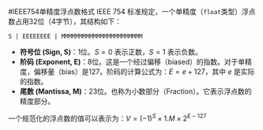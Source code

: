 #IEEE754单精度浮点数格式 IEEE 754 标准规定，一个单精度（`float`类型）浮点数占用32位（4字节），其结构如下：

`S | EEEEEEEE | MMMMMMMMMMMMMMMMMMMMMMM`

*   **符号位 (Sign, S)**：1位。$S=0$ 表示正数，$S=1$ 表示负数。
*   **阶码 (Exponent, E)**：8位。这是一个经过偏移（biased）的指数。对于单精度，偏移量（bias）是127。阶码的计算公式为：$E = e + 127$，其中 $e$ 是实际的指数。
*   **尾数 (Mantissa, M)**：23位。也称为小数部分（Fraction）。它表示浮点数的精度部分。

一个规范化的浮点数的值可以表示为：$V = (-1)^S \times 1.M \times 2^{E-127}$